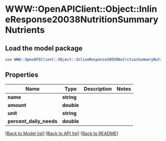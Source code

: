 # WWW::OpenAPIClient::Object::InlineResponse20038NutritionSummaryNutrients

## Load the model package
```perl
use WWW::OpenAPIClient::Object::InlineResponse20038NutritionSummaryNutrients;
```

## Properties
Name | Type | Description | Notes
------------ | ------------- | ------------- | -------------
**name** | **string** |  | 
**amount** | **double** |  | 
**unit** | **string** |  | 
**percent_daily_needs** | **double** |  | 

[[Back to Model list]](../README.md#documentation-for-models) [[Back to API list]](../README.md#documentation-for-api-endpoints) [[Back to README]](../README.md)


